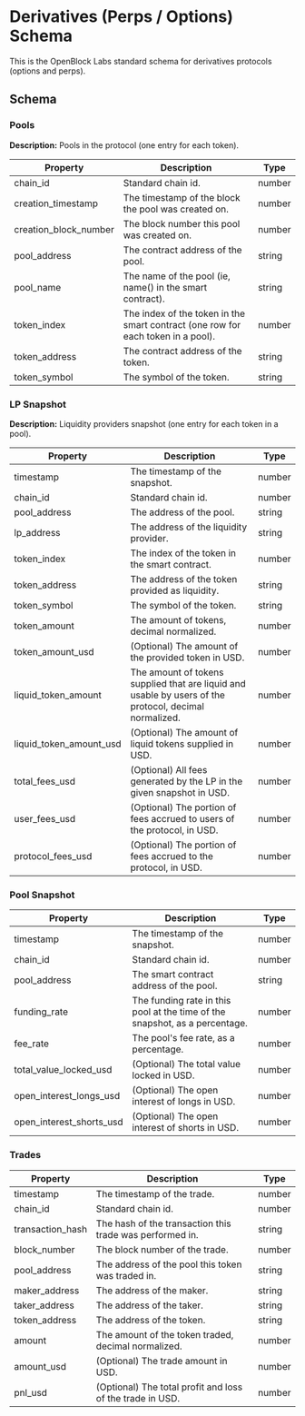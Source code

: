 # Derivatives (Perps / Options) Schema

This is the OpenBlock Labs standard schema for derivatives protocols (options and perps).

## Schema

### Pools

**Description:** Pools in the protocol (one entry for each token).

| Property            | Description                                        | Type   |
|---------------------|----------------------------------------------------|--------|
| chain_id            | Standard chain id.                                 | number |
| creation_timestamp  | The timestamp of the block the pool was created on.| number |
| creation_block_number | The block number this pool was created on.       | number |
| pool_address        | The contract address of the pool.                  | string |
| pool_name           | The name of the pool (ie, name() in the smart contract). | string |
| token_index         | The index of the token in the smart contract (one row for each token in a pool). | number |
| token_address       | The contract address of the token.                 | string |
| token_symbol        | The symbol of the token.                           | string |

### LP Snapshot

**Description:** Liquidity providers snapshot (one entry for each token in a pool).

| Property          | Description                                           | Type   |
|-------------------|-------------------------------------------------------|--------|
| timestamp         | The timestamp of the snapshot.                        | number |
| chain_id          | Standard chain id.                                    | number |
| pool_address      | The address of the pool.                              | string |
| lp_address        | The address of the liquidity provider.                | string |
| token_index       | The index of the token in the smart contract.         | number |
| token_address     | The address of the token provided as liquidity.       | string |
| token_symbol      | The symbol of the token.                              | string |
| token_amount      | The amount of tokens, decimal normalized.             | number |
| token_amount_usd  | (Optional) The amount of the provided token in USD.   | number |
| liquid_token_amount | The amount of tokens supplied that are liquid and usable by users of the protocol, decimal normalized. | number |
| liquid_token_amount_usd | (Optional) The amount of liquid tokens supplied in USD. | number |
| total_fees_usd    | (Optional) All fees generated by the LP in the given snapshot in USD. | number |
| user_fees_usd     | (Optional) The portion of fees accrued to users of the protocol, in USD. | number |
| protocol_fees_usd | (Optional) The portion of fees accrued to the protocol, in USD. | number | 

### Pool Snapshot

| Property                | Description                                                           | Type   |
|-------------------------|-----------------------------------------------------------------------|--------|
| timestamp               | The timestamp of the snapshot.                                        | number |
| chain_id                | Standard chain id.                                                    | number |
| pool_address            | The smart contract address of the pool.                               | string |
| funding_rate            | The funding rate in this pool at the time of the snapshot, as a percentage. | number |
| fee_rate                | The pool's fee rate, as a percentage.                                 | number |
| total_value_locked_usd  | (Optional) The total value locked in USD.                             | number |
| open_interest_longs_usd | (Optional) The open interest of longs in USD.                         | number |
| open_interest_shorts_usd| (Optional) The open interest of shorts in USD.                        | number |

### Trades

| Property            | Description                                         | Type   |
|---------------------|-----------------------------------------------------|--------|
| timestamp           | The timestamp of the trade.                         | number |
| chain_id            | Standard chain id.                                  | number |
| transaction_hash    | The hash of the transaction this trade was performed in. | string |
| block_number        | The block number of the trade.                      | number |
| pool_address        | The address of the pool this token was traded in.   | string |
| maker_address       | The address of the maker.                           | string |
| taker_address       | The address of the taker.                           | string |
| token_address       | The address of the token.                           | string |
| amount              | The amount of the token traded, decimal normalized. | number |
| amount_usd          | (Optional) The trade amount in USD.                 | number |
| pnl_usd             | (Optional) The total profit and loss of the trade in USD.      | number |

